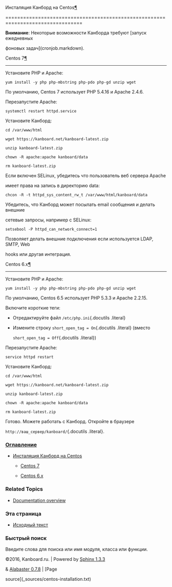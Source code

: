 Инсталяция Канборд на Centos[¶](#centos-installation "Ссылка на этот заголовок")

================================================================================



**Внимание**: Некоторые возможности Канборда требуют [запуск ежедневных

фоновых задач](cronjob.markdown).



Centos 7[¶](#centos-7 "Ссылка на этот заголовок")

-------------------------------------------------



Установите PHP и Apache:



    yum install -y php php-mbstring php-pdo php-gd unzip wget



По умолчанию, Centos 7 использует PHP 5.4.16 и Apache 2.4.6.



Перезапустите Apache:



    systemctl restart httpd.service



Установите Канборд:



    cd /var/www/html

    wget https://kanboard.net/kanboard-latest.zip

    unzip kanboard-latest.zip

    chown -R apache:apache kanboard/data

    rm kanboard-latest.zip



Если включен SELinux, убедитесь что пользователь веб сервера Apache

имеет права на запись в директорию data:



    chcon -R -t httpd_sys_content_rw_t /var/www/html/kanboard/data



Убедитесь, что Канборд может посылать email сообщения и делать внешние

сетевые запросы, например с SELinux:



    setsebool -P httpd_can_network_connect=1



Позволяет делать внешние подключения если используется LDAP, SMTP, Web

hooks или другая интеграция.



Centos 6.x[¶](#centos-6-x "Ссылка на этот заголовок")

-----------------------------------------------------



Установите PHP и Apache:



    yum install -y php php-mbstring php-pdo php-gd unzip wget



По умолчанию, Centos 6.5 использует PHP 5.3.3 и Apache 2.2.15.



Включите короткие теги:



-   Отредактируйте файл `/etc/php.ini`{.docutils .literal}



-   Измените строку `short_open_tag = On`{.docutils .literal} (вместо

    `short_open_tag = Off`{.docutils .literal})



Перезапустите Apache:



    service httpd restart



Установите Канборд:



    cd /var/www/html

    wget https://kanboard.net/kanboard-latest.zip

    unzip kanboard-latest.zip

    chown -R apache:apache kanboard/data

    rm kanboard-latest.zip



Готово. Можете работать с Канборд. Откройте в браузере

`http://ваш_сервер/kanboard/`{.docutils .literal}.



### [Оглавление](index.markdown)



-   [Инсталяция Канборд на Centos](#)

    -   [Centos 7](#centos-7)

    -   [Centos 6.x](#centos-6-x)



### Related Topics



-   [Documentation overview](index.markdown)



### Эта страница



-   [Исходный текст](_sources/centos-installation.txt)



### Быстрый поиск



Введите слова для поиска или имя модуля, класса или функции.



©2016, Kanboard.ru. | Powered by [Sphinx 1.3.3](http://sphinx-doc.org/)

& [Alabaster 0.7.8](https://github.com/bitprophet/alabaster) | [Page

source](_sources/centos-installation.txt)

